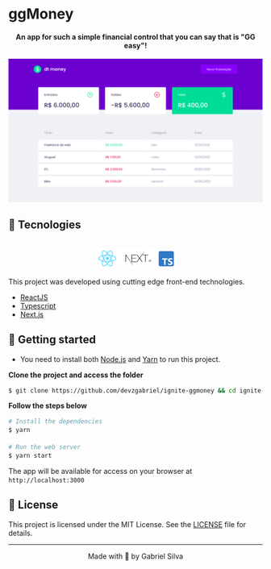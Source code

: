# ggMoney

<h4 align="center">
  An app for such a simple financial control that you can say that is "GG easy"!
</h4>

![ggMoney preview](.github/home.png)

## 🧪 Tecnologies

<div align="center">
  <br />
  <img src=".github/tech-logos.png" alt="Technologies used">
</div>

This project was developed using cutting edge front-end technologies.

- [ReactJS](https://reactjs.org/)
- [Typescript](https://www.typescriptlang.org/)
- [Next.js](https://nextjs.org/)

## 🚀 Getting started

- You need to install both [Node.js](https://nodejs.org/en/download/) and [Yarn](https://yarnpkg.com/) to run this project.

**Clone the project and access the folder**

```bash
$ git clone https://github.com/devzgabriel/ignite-ggmoney && cd ignite-ggmoney
```

**Follow the steps below**

```bash
# Install the dependencies
$ yarn

# Run the web server
$ yarn start
```

The app will be available for access on your browser at `http://localhost:3000`

## 📝 License

This project is licensed under the MIT License. See the [LICENSE](LICENSE.md) file for details.

---

<p align="center">Made with 💜 by Gabriel Silva</p>
